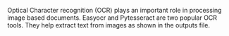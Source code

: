 Optical Character recognition (OCR) plays an important role in processing image based documents. 
Easyocr and Pytesseract are two popular OCR tools.
They help extract text from images as shown in the outputs file.



